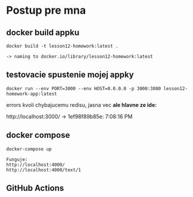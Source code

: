 
# Postup pre mna

## docker build appku
```
docker build -t lesson12-homework:latest .

-> naming to docker.io/library/lesson12-homework:latest         
```


## testovacie spustenie mojej appky
```
docker run --env PORT=3000 --env HOST=0.0.0.0 -p 3000:3000 lesson12-homework-app:latest
```
errors kvoli chybajucemu redisu, jasna vec **ale hlavne ze ide:**

http://localhost:3000/ -> 1ef98f89b85e: 7:08:16 PM


## docker compose
```
docker-compose up

Funguje:
http://localhost:4000/
http://localhost:4000/text/1

```


## GitHub Actions








